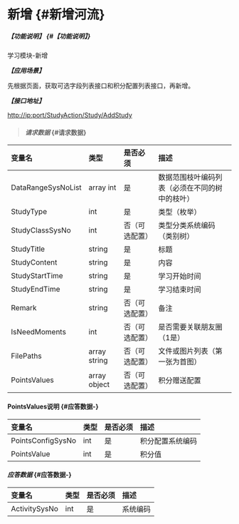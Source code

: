 # 新增 {#新增河流}

##### _【功能说明】_ {#【功能说明】}

学习模块-新增

_**【应用场景】**_

先根据页面，获取可选字段列表接口和积分配置列表接口，再新增。

_**【接口地址】**_

[http://ip:port/StudyAction/](http://ip:port/HMAction/River/AddRiver)[Study](http://ip:port/HMAction/River/AddRiver)[/Add](http://ip:port/HMAction/River/AddRiver)[Study](http://ip:port/HMAction/River/AddRiver)

> #### _请求数据_ {#请求数据}

| 变量名 | 类型 | 是否必须 | 描述 |
| :--- | :--- | :--- | :--- |
| DataRangeSysNoList | array int | 是 | 数据范围枝叶编码列表（必须在不同的树中的枝叶） |
| StudyType | int | 是 | 类型（枚举） |
| StudyClassSysNo | int | 否（可选配置） | 类型分类系统编码（类别树） |
| StudyTitle | string | 是 | 标题 |
| StudyContent | string | 是 | 内容 |
| StudyStartTime | string | 是 | 学习开始时间 |
| StudyEndTime | string | 是 | 学习结束时间 |
| Remark | string | 否（可选配置） | 备注 |
| IsNeedMoments | int | 否（可选配置） | 是否需要关联朋友圈（1是） |
| FilePaths | array string | 否（可选配置） | 文件或图片列表（第一张为首图） |
| PointsValues | array object | 否（可选配置） | 积分赠送配置 |

#### PointsValues说明 {#应答数据-}

| 变量名 | 类型 | 是否必须 | 描述 |
| :--- | :--- | :--- | :--- |
| PointsConfigSysNo | int | 是 | 积分配置系统编码 |
| PointsValue | int | 是 | 积分值 |

#### _应答数据_ {#应答数据-}

| 变量名 | 类型 | 是否必须 | 描述 |
| :--- | :--- | :--- | :--- |
| ActivitySysNo | int | 是 | 系统编码 |




